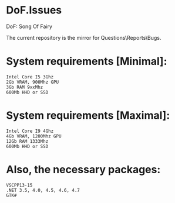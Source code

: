 # DoF.Issues
DoF: Song Of Fairy

The current repository is the mirror for Questions\Reports\Bugs.


# System requirements [Minimal]:
```CSharp
Intel Core I5 3Ghz
2Gb VRAM, 900Mhz GPU
3Gb RAM 9xxMhz
600Mb HHD or SSD
```
# System requirements [Maximal]:
```CSharp
Intel Core I9 4Ghz
4Gb VRAM, 1200Mhz GPU
12Gb RAM 1333Mhz
600Mb HHD or SSD
```

# Also, the necessary packages:
```
VSCPP13-15
.NET 3.5, 4.0, 4.5, 4.6, 4.7
GTK#
```
